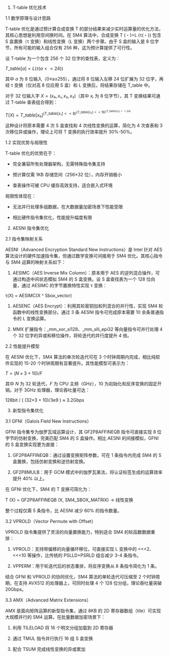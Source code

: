 1. T-table 优化技术

1.1 数学原理与设计思路

T-table 优化是通过预计算合成变换 T 的部分结果来减少实时运算量的优化方法，其核心思想是利用空间换时间。在 SM4 算法中，合成变换 T (・)=L (τ(・)) 包含 S 盒置换（τ 变换）和线性变换（L 变换）两个步骤。由于 S 盒的输入是 8 位字节，所有可能的输入组合仅有 256 种，这为预计算提供了可行性。

设 T-table 为一个包含 256 个 32 位字的查找表，定义为：

$T\_table[a] = L(τ(a << 24))$

其中 $a$ 为 8 位输入（0≤a≤255），通过将 8 位输入左移 24 位扩展为 32 位字，再经 τ 变换（仅对高 8 位应用 S 盒）和 L 变换后，将结果存储在 T\_table 中。

对于 32 位输入字 $X=(x₀,x₁,x₂,x₃)$（其中 $xᵢ$ 为 8 位字节），其 T 变换结果可通过 T-table 查表组合得到：

$T(X) = T\_table[x₀] ^ (T\_table[x₁] << 8) ^ (T\_table[x₂] << 16) ^ (T\_table[x₃] << 24)$

这种设计将原本需要 4 次 S 盒查找和 4 次线性变换的运算，简化为 4 次查表和 3 次移位异或操作，理论上可将 T 变换的执行效率提升 30%-50%。

1.2 实现优势与局限性

T-table 优化的优势在于：



*   完全兼容所有处理器架构，无需特殊指令集支持

*   预计算仅需 1KB 存储空间（256×32 位），内存开销极小

*   查表操作可被 CPU 缓存高效支持，适合嵌入式环境

局限性体现在：



*   无法并行处理多组数据，在大数据量加密场景下性能受限

*   相比硬件指令集优化，性能提升幅度有限

2. AESNI 指令集优化

2.1 指令集映射关系

AESNI（Advanced Encryption Standard New Instructions）是 Intel 针对 AES 算法设计的硬件加速指令集，但通过数学变换可间接用于 SM4 优化。其核心指令与 SM4 运算的映射关系如下：



1.  AESIMC（AES Inverse Mix Column）：原本用于 AES 的逆列混合操作，可通过构造中间状态模拟 SM4 的 S 盒变换。设 S 盒查找表为一个 128 位向量，通过 AESIMC 的字节置换特性实现 τ 变换：

τ(X) = AESIMC(X ^ Sbox\_vector)



1.  AESENC（AES Encrypt）：利用其轮密钥加和列混合的并行性，实现 SM4 轮函数中的线性变换部分。通过 3 条 AESNI 指令可完成原本需要 10 余条普通指令的 L 变换运算。

2.  MMX 扩展指令：\_mm\_xor\_si128、\_mm\_slli\_epi32 等向量指令可并行处理 4 个 32 位字的异或和移位操作，将轮迭代的并行度提升 4 倍。

2.2 性能提升模型

在 AESNI 优化下，SM4 算法的单次轮迭代可在 3 个时钟周期内完成，相比纯软件实现的 15-20 个时钟周期有显著提升。其性能模型可表示为：

$T = (N × 3 + 10) / F$

其中 $N$ 为 32 轮迭代，$F$ 为 CPU 主频（GHz），10 为初始化和反序变换的固定开销。对于 3GHz 处理器，理论吞吐量可达：

128bit / ( (32×3 + 10)/3e9 ) ≈ 3.2Gbps

3. 新型指令集优化

3.1 GFNI（Galois Field New Instructions）

GFNI 指令集专为伽罗瓦域运算设计，其 GF2P8AFFINEQB 指令可直接实现 8 位字节的仿射变换，完美匹配 SM4 的 S 盒操作。相比 AESNI 的间接模拟，GFNI 的 S 盒变换实现更为直接：



1.  GF2P8AFFINEQB：通过设置变换矩阵参数，可在 1 条指令内完成 SM4 的 S 盒置换，包括仿射变换和逆仿射变换。

2.  GF2P8MULB：用于 GCM 模式中的伽罗瓦乘法，将认证标签生成的运算效率提升 40% 以上。

在 GFNI 优化下，SM4 的 T 变换可简化为：

T (X) = GF2P8AFFINEQB (X, SM4\_SBOX\_MATRIX) → 线性变换

整个过程仅需 5 条指令，比 AESNI 减少 60% 的指令数量。

3.2 VPROLD（Vector Permute with Offset）

VPROLD 指令集提供了灵活的向量置换能力，特别适合 SM4 的轮函数数据重排：



1.  VPROLD：支持带偏移的向量循环移位，可直接实现 L 变换中的 <<<2、<<<10 等操作，比传统的 PSLLD+PSRLD 组合减少 3-4 条指令。

2.  VPPERM：用于轮迭代后的状态重排，将反序变换从 8 条指令简化为 1 条。

结合 GFNI 和 VPROLD 的协同优化，SM4 算法的单轮迭代可压缩至 2 个时钟周期，在支持 AVX512 的处理器上，可同时处理 4 个 128 位分组，理论吞吐量突破 20Gbps。

3.3 AMX（Advanced Matrix Extensions）

AMX 是面向矩阵运算的新型指令集，通过 8KB 的 2D 寄存器数组（tile）可实现大规模并行的 SM4 运算。在批量数据加密场景下：



1.  利用 TILELOAD 将 16 个明文分组加载到 2D 寄存器

2.  通过 TMUL 指令并行执行 16 组 S 盒变换

3.  配合 TSUM 完成线性变换的异或累加




